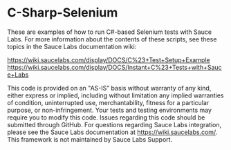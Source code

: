 # C-Sharp-Selenium
These are examples of how to run C#-based Selenium tests with Sauce Labs. For more information about the contents of these scripts, see these topics in the Sauce Labs documentation wiki:

https://wiki.saucelabs.com/display/DOCS/C%23+Test+Setup+Example
https://wiki.saucelabs.com/display/DOCS/Instant+C%23+Tests+with+Sauce+Labs

This code is provided on an "AS-IS” basis without warranty of any kind, either express or implied, including without limitation any implied warranties of condition, uninterrupted use, merchantability, fitness for a particular purpose, or non-infringement. Your tests and testing environments may require you to modify this code. Issues regarding this code should be submitted through GitHub. For questions regarding Sauce Labs integration, please see the Sauce Labs documentation at https://wiki.saucelabs.com/. This framework is not maintained by Sauce Labs Support.
